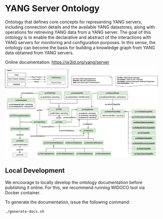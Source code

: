 # YANG Server Ontology

Ontology that defines core concepts for representing YANG servers, including connection details and the available YANG datastores, along with operations for retrieving YANG data from a YANG server. The goal of this ontology is to enable the declarative and abstract of the interactions with YANG servers for monitoring and configuration purposes. In this sense, the ontology can become the basis for building a knowledge graph from YANG data obtained from YANG servers.

Online documentation: https://w3id.org/yang/server

![YANG Server Ontology](diagrams/yang-server-figures.svg)

## Local Development

We encourage to locally develop the ontology documentation before publishing it online. For this, we recommend running WIDOCO tool via Docker container.

To generate the documentation, issue the following command:

```bash
./generate-docs.sh
```
